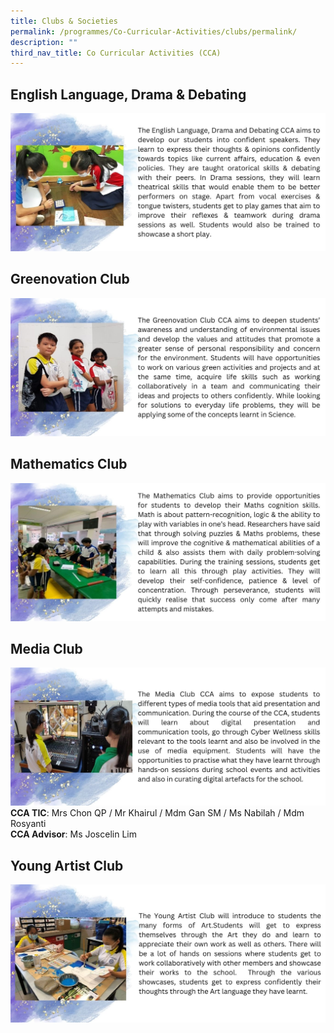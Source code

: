 ```yaml
---
title: Clubs & Societies
permalink: /programmes/Co-Curricular-Activities/clubs/permalink/
description: ""
third_nav_title: Co Curricular Activities (CCA)
---
```

## **English Language, Drama & Debating**
![](/images/Programmes/2022/CCA/CCA-12.jpg)
## **Greenovation Club**
![](/images/Programmes/2022/CCA/CCA-13.jpg)
## **Mathematics Club**
![](/images/Programmes/2022/CCA/CCA-14.jpg)
## **Media Club**
![](/images/Programmes/2022/CCA/CCA-15.jpg)
**CCA TIC**: Mrs Chon QP / Mr Khairul / Mdm Gan SM / Ms Nabilah / Mdm Rosyanti
<br>**CCA Advisor**: Ms Joscelin Lim
## **Young Artist Club**
![](/images/Programmes/2022/CCA/CCA-16.jpg)
